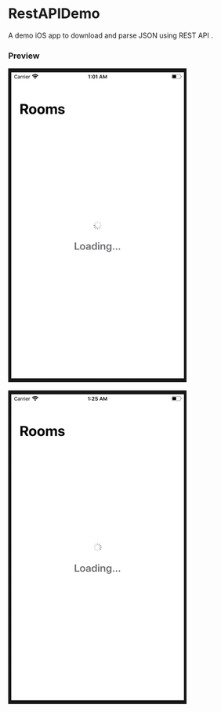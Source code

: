 # RestAPIDemo
A demo iOS app to download and parse JSON using REST API .

### Preview

![Demo](forGit480.gif)

![No Internet Demo](NoInternet480.gif)
